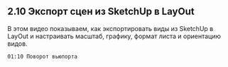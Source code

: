 ## 2.10 Экспорт сцен из SketchUp в LayOut

В этом видео показываем, как экспортировать виды из SketchUp в LayOut и настраивать масштаб, графику, формат листа и ориентацию видов.

[](https://player.softculture.cc/embed/online/SKC/SKC_85.27.04_L2-10_LayOut_Views)

``` chapters
01:10 Поворот вьюпорта
```